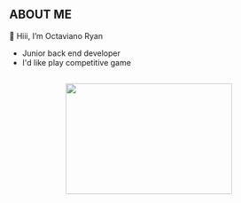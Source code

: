 ## ABOUT ME

👋 Hiii, I’m Octaviano Ryan
- Junior back end developer
- I'd like play competitive game

##
<p align="center">
  <img width="300" height="200" src="https://i.pinimg.com/originals/a3/b0/2b/a3b02b81ddf879f0ac71cf1f84dcc601.gif">
</p>


<!---
OctavianoRyan25/OctavianoRyan25 is a ✨ special ✨ repository because its `README.md` (this file) appears on your GitHub profile.
You can click the Preview link to take a look at your changes.

<p align="center">
  <img width="300" height="200" src="https://github.com/OctavianoRyan25/OctavianoRyan25/assets/127408715/47d422da-ada3-4f47-8625-4a0ddb2d4e5f">
</p>
--->
